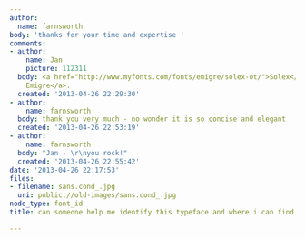 ```yaml
---
author:
  name: farnsworth
body: 'thanks for your time and expertise '
comments:
- author:
    name: Jan
    picture: 112311
  body: <a href="http://www.myfonts.com/fonts/emigre/solex-ot/">Solex</a> <a href="http://www.emigre.com/EF.php?fid=121">from
    Emigre</a>.
  created: '2013-04-26 22:29:30'
- author:
    name: farnsworth
  body: thank you very much - no wonder it is so concise and elegant
  created: '2013-04-26 22:53:19'
- author:
    name: farnsworth
  body: "Jan - \r\nyou rock!"
  created: '2013-04-26 22:55:42'
date: '2013-04-26 22:17:53'
files:
- filename: sans.cond_.jpg
  uri: public://old-images/sans.cond_.jpg
node_type: font_id
title: can someone help me identify this typeface and where i can find it

---
```


